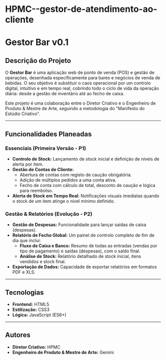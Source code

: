 # HPMC--gestor-de-atendimento-ao-cliente
# Gestor Bar v0.1

## Descrição do Projeto

O **Gestor Bar** é uma aplicação web de ponto de venda (POS) e gestão de operações, desenhada especificamente para bares e negócios de venda de bebidas. O seu objetivo é substituir o caos operacional por um controlo digital, intuitivo e em tempo real, cobrindo todo o ciclo de vida da operação diária: desde a gestão de inventário até ao fecho de caixa.

Este projeto é uma colaboração entre o Diretor Criativo e o Engenheiro de Produto & Mestre de Arte, seguindo a metodologia do "Manifesto do Estúdio Criativo".

---

## Funcionalidades Planeadas

### Essenciais (Primeira Versão - P1)

* **Controlo de Stock:** Lançamento de stock inicial e definição de níveis de alerta por item.
* **Gestão de Contas de Cliente:**
    * Abertura de contas com registo de caução obrigatória.
    * Adição de múltiplos pedidos a uma conta ativa.
    * Fecho de conta com cálculo de total, desconto de caução e lógica para reembolso.
* **Alerta de Stock em Tempo Real:** Notificações visuais imediatas quando o stock de um item atinge o nível mínimo definido.

### Gestão & Relatórios (Evolução - P2)

* **Gestão de Despesas:** Funcionalidade para lançar saídas de caixa (despesas).
* **Relatório de Fecho Global:** Um painel de controlo completo de fim de dia que inclui:
    * **Fluxo de Caixa e Banco:** Resumo de todas as entradas (vendas por tipo de pagamento) e saídas (despesas), com o saldo final.
    * **Análise de Stock:** Relatório detalhado de stock inicial, itens vendidos e stock final.
* **Exportação de Dados:** Capacidade de exportar relatórios em formatos PDF e XLS.

---

## Tecnologias

* **Frontend:** HTML5
* **Estilização:** CSS3
* **Lógica:** JavaScript (ES6+)

---

## Autores

* **Diretor Criativo:** HPMC 
* **Engenheiro de Produto & Mestre de Arte:** Gemini
